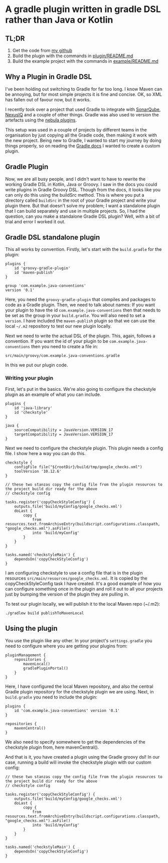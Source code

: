 # A gradle plugin written in gradle DSL rather than Java or Kotlin

## TL;DR
1. Get the code from [my github]()
2. Build the plugin with the commands in [plugin/README.md](./plugin/README.md)
3. Build the example project with the commands in [example/README.md](./example/README.md)

## Why a Plugin in Gradle DSL
I've been holding out switching to Gradle for far too long. I know Maven can be annoying, but for most simple projects
it is fine and concise. OK, so XML has fallen out of favour now, but it works.

I recently took over a project that used Gradle to integrate with [SonarQube](https://docs.sonarsource.com/sonarqube/latest/analyzing-source-code/scanners/sonarscanner-for-gradle/),
[NexusIQ](https://blog.sonatype.com/new-sonatype-scan-gradle-plugin) and a couple of other things. Gradle
was also used to version the artefacts using the [nebula plugins](https://nebula-plugins.github.io/).

This setup was used in a couple of projects by different teams in the organisation by just copying all the Gradle code,
then making it work with the new project. Being new to Gradle, I wanted to start my journey by doing things properly,
so on reading the [Gradle docs](https://docs.gradle.org/current/userguide/custom_plugins.html) I wanted to create
a custom plugin.

## Gradle Plugin
Now, we are all busy people, and I didn't want to have to rewrite the working Gradle DSL in Kotlin, Java or Groovy. I
saw in the docs you could write plugins in Gradle Groovy DSL. Though from the docs, it looks like you can only do this
using the buildSrc method. This is where you put a directory called `buildSrc`
in the root of your Gradle project and write your plugin there. But that doesn't solve my problem; I want a standalone
plugin that I can build separately and use in multiple projects. So, I had the question, can you make a standalone
Gradle DSL plugin? Well, with a bit of trial and error I worked it out.

## Gradle DSL standalone plugin
This all works by convention. Firstly, let's start with the `build.gradle` for the plugin:
```
plugins {
    id 'groovy-gradle-plugin'
    id 'maven-publish'
}

group 'com.example.java-conventions'
version '0.1'
```

Here, you need the `groovy-gradle-plugin` that compiles and packages to code as a Gradle plugin. Then, we need to talk about
names: If you want your plugin to have the id `com.example.java-conventions` then that needs to be set as the group
in your `build.gradle`. You will also need to set a `version`. I have included the `maven-publish` plugin so that we can
use the local `~/.m2` repository to test our new plugin locally.

Next we need to write the actual DSL of the plugin. This, again, follows a convention. If you want the id of your plugin
to be `com.example.java-conventions` then you need to create a file in:

```src/main/groovy/com.example.java-conventions.gradle```

In this we put our plugin code.

### Writing your plugin
First, let's put in the basics. We're also going to configure the checkstyle plugin
as an example of what you can include.

```
plugins {
    id 'java-library'
    id 'checkstyle'
}

java {
    sourceCompatibility = JavaVersion.VERSION_17
    targetCompatibility = JavaVersion.VERSION_17
}
```

Next we need to configure the checkstyle plugin. This plugin needs a config file. I show here a way you can do this.

```
checkstyle {
    configFile file("${rootDir}/build/tmp/google_checks.xml")
    toolVersion '10.12.6'
}

// these two stanzas copy the config file from the plugin resources to the project build dir ready for the above
// checkstyle config

tasks.register('copyCheckStyleConfig') {
    outputs.file('build/myConfig/google_checks.xml')
    doLast {
        copy {
            from resources.text.fromArchiveEntry(buildscript.configurations.classpath, "google_checks.xml").asFile()
            into 'build/myConfig'
        }
    }
}

tasks.named('checkstyleMain') {
    dependsOn('copyCheckStyleConfig')
}
```

I am configuring checkstyle to use a config file that is in the plugin resources `src/main/resources/google_checks.xml`.
It is copied by the copyCheckStyleConfig task I have created. 
It's a good example of how you can configure something once in the plugin and roll it out to all your projects just by
bumping the version of the plugin they are pulling in.

To test our plugin locally, we will publish it to the local Maven repo (~/.m2):

```./gradlew build publishToMavenLocal```

## Using the plugin
You use the plugin like any other. In your project's `settings.gradle` you need to configure where you are getting your 
plugins from:
```
pluginManagement {
    repositories {
        mavenLocal()
        gradlePluginPortal()
    }
}
```

Here, I have configured the local Maven repository, and also the central Gradle plugin repository for the checkstyle
plugin we are using. Next, in `build.gradle` you need to include the plugin:

```
plugins {
    id 'com.example.java-conventions' version '0.1'
}

repositories {
    mavenCentral()
}
```

We also need to specify somewhere to get the dependencies of the checkstyle plugin from, here mavenCentral().

And that is it, you have created a plugin using the Gradle groovy dsl! In our case, running a build will
invoke the checkstyle plugin with our custom config:

```
// these two stanzas copy the config file from the plugin resources to the project build dir ready for the above
// checkstyle config

tasks.register('copyCheckStyleConfig') {
    outputs.file('build/myConfig/google_checks.xml')
    doLast {
        copy {
            from resources.text.fromArchiveEntry(buildscript.configurations.classpath, "google_checks.xml").asFile()
            into 'build/myConfig'
        }
    }
}

tasks.named('checkstyleMain') {
    dependsOn('copyCheckStyleConfig')
}
```
